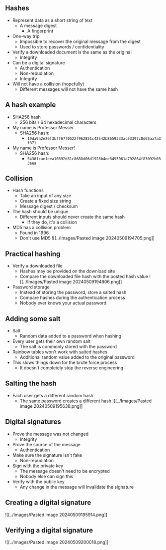 ## Hashes
- Represent data as a short string of text
	- A message digest
		- A fingerprint
- One-way trip
	- Impossible to recover the original message from the digest
	- Used to store passwords / confidentiality
- Verify a downloaded document is the same as the original
	- Integrity
- Can be a digital signature
	- Authentication
	- Non-repudiation
	- Integrity
- Will not have a collision (hopefully)
	- Different messages will not have the same hash
## A hash example
- SHA256 hash
	- 256 bits / 64 hexadecimal characters
- My name is Professor Messer.
	- SHA256 hash:
		- `19da9a2e26f3bff67f0522f962851c42542b8659333ac53397c8d65aa7a3f871`
- My name is Professor Messer!
	- SHA256 hash:
		- `54381cae1eea10892d81c8688d06d1928b4ee8495061a792864f83092b033aea`
## Collision
- Hash functions
	- Take an input of any size
	- Create a fixed size string
	- Message digest / checksum
- The hash should be unique
	- Different inputs should never create the same hash
		- If they do, it's a collision
- MD5 has a collision problem
	- Found in 1996
	- Don't use MD5
![[../Images/Pasted image 20240509194705.png]]
## Practical hashing
- Verify a downloaded file
	- Hashes may be provided on the download site
	- Compare the downloaded file hash with the posted hash value
![[../Images/Pasted image 20240509194806.png]]
- Password storage
	- Instead of storing the password, store a salted hash
	- Compare hashes during the authentication process
	- Nobody ever knows your actual password
## Adding some salt
- Salt
	- Random data added to a password when hashing
- Every user gets their own random salt
	- The salt is commonly stored with the password
- Rainbow tables won't work with salted hashes
	- Additional random value added to the original password
- This slows things down for the brute force process
	- It doesn't completely stop the reverse engineering
## Salting the hash
- Each user gets a different random hash
	- The same password creates a different hash
![[../Images/Pasted image 20240509195638.png]]
## Digital signatures
- Prove the message was not changed
	- Integrity
- Prove the source of the message
	- Authentication
- Make sure the signature isn't fake
	- Non-repudiation
- Sign with the private key
	- The message doesn't need to be encrypted
	- Nobody else can sign this
- Verify with the public key
	- Any change in the message will invalidate the signature
## Creating a digital signature
![[../Images/Pasted image 20240509195914.png]]
## Verifying a digital signature
![[../Images/Pasted image 20240509200018.png]]

